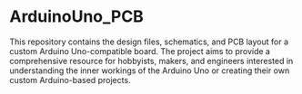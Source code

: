 # ArduinoUno_PCB
This repository contains the design files, schematics, and PCB layout for a custom Arduino Uno-compatible board. The project aims to provide a comprehensive resource for hobbyists, makers, and engineers interested in understanding the inner workings of the Arduino Uno or creating their own custom Arduino-based projects.
